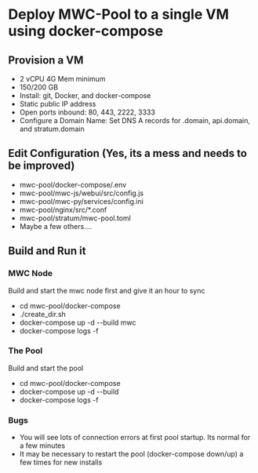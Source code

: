 # Deploy MWC-Pool to a single VM using docker-compose

## Provision a VM
* 2 vCPU 4G Mem minimum
* 150/200 GB
* Install: git, Docker,  and docker-compose
* Static public IP address
* Open ports inbound: 80, 443, 2222, 3333
* Configure a Domain Name: Set DNS A records for .domain, api.domain, and stratum.domain



## Edit Configuration (Yes, its a mess and needs to be improved)
* mwc-pool/docker-compose/.env
* mwc-pool/mwc-js/webui/src/config.js
* mwc-pool/mwc-py/services/config.ini
* mwc-pool/nginx/src/\*.conf
* mwc-pool/stratum/mwc-pool.toml
* Maybe a few others....

## Build and Run it

### MWC Node
Build and start the mwc node first and give it an hour to sync
* cd mwc-pool/docker-compose
* ./create_dir.sh
* docker-compose up -d --build mwc
* docker-compose logs -f

### The Pool
Build and start the pool
* cd mwc-pool/docker-compose
* docker-compose up -d --build
* docker-compose logs -f

### Bugs
* You will see lots of connection errors at first pool startup.  Its normal for a few minutes
* It may be necessary to restart the pool (docker-compose down/up) a few times for new installs
